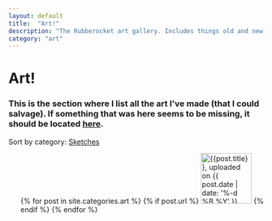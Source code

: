 ```yaml
---
layout: default
title:  "Art!"
description: "The Rubberocket art gallery. Includes things old and new, so come on down and check it out."
category: "art"
---
```


# Art!
### This is the section where I list all the art I've made (that I could salvage). If something that was here seems to be missing, it should be located <a href="./old.html">here</a>.

<p>
Sort by category: <a href="./sketches/">Sketches</a>
</p>

<ul>
  {% for post in site.categories.art %}
    {% if post.url %}
        <a href="{{post.url}}"><img src="{{post.thumbnailnotseo}}" width="100" height="100" alt="{{post.title}}, uploaded on {{ post.date | date: '%-d %B %Y' }}." title="{{post.title}}, uploaded on {{ post.date | date: '%-d %B %Y' }}."></a>
    {% endif %}
  {% endfor %}
</ul>